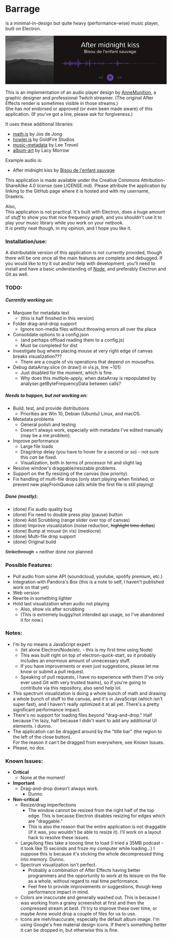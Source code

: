 # Barrage

is a minimal-in-design but quite heavy (performance-wise) music player, built on Electron.  

![Example image of application.](examples/barrage-example.png)

This is an implementation of an audio player design by [AnneMunition](http://annemunition.tv/), a graphic designer and professional Twitch streamer.  (The original After Effects render is sometimes visible in those streams.)  
She has *not* endorsed or approved (or even been made aware) of this application.  (If you've got a line, please ask for forgiveness.)

It uses these additional libraries:
* [math.js](http://mathjs.org/) by Jos de Jong
* [howler.js](https://howlerjs.com/) by GoldFire Studios
* [music-metadata](https://github.com/leetreveil/musicmetadata) by Lee Treveil
* [album-art](https://github.com/lacymorrow/album-art) by Lacy Morrow

Example audio is:  
* After midnight kiss by [Bisou de l'enfant sauvage](https://bisoudelenfantsauvage.bandcamp.com/)

This application is made available under the Creative Commons Attribution-ShareAlike 4.0 license (see LICENSE.md).  Please attribute the application by linking to the GitHub page where it is hosted and with my username, Draekris.

Also,   
This application is not practical.  It's built with Electron, does a huge amount of _stuff_ to show you that nice frequency graph, and you shouldn't use it to play your music library while you work on your netbook.  
It _is_ pretty neat though, in my opinion, and I hope you like it.  

### Installation/use:
A distributable version of this application is not currently provided, though there will be one once all the main features are complete and debugged.  If you would like to try it out and/or help with development, you'll need to install and have a basic understanding of [Node](https://nodejs.org/en/), and preferably Electron and Git as well.

### TODO:  
##### Currently working on:
* Marquee for metadata text
  - (this is half finished in this version)
* Folder drag-and-drop support
  - Ignore non-media files without throwing errors all over the place
* Consolidate options to a config.json 
  - (and perhaps offload reading them to a config.js)
  - Must be completed for dist
* Investigate bug where placing mouse at very right edge of canvas breaks visualization???
  - There are a couple of vis operations that depend on mousePos.
* Debug dataArray.slice (in draw() in vis.js, line ~101)
  - Just disabled for the moment, which is fine.
  - Why does this mutliple-apply, when dataArray is repopulated by analyser.getByteFrequencyData between calls?

##### Needs to happen, but not working on:
* Build, test, and provide distributions
  - Priorities are Win 10, Debian (Ubuntu) Linux, and macOS.
* Metadata problems
  - General polish and testing
  - Doesn't always work, especially with metadata I've edited manually (may be a me problem).
* Improve performance
  - Large file loads 
  - Drag/drop delay (you have to hover for a second or so) - not sure this _can_ be fixed.
  - Visualization, both in terms of processor hit and slight lag
* Resolve window's draggable/resizable problems.
* Support on the fly resizing of the canvas (low priority).
* Fix handling of multi-file drops (only start playing when finished, or prevent new playFromQueue calls while the first file is still playing)

##### Done (mostly):
* (done) Fix audio quality bug
* (done) Fix need to double press play (pause) button
* (done) Add Scrubbing (range slider over top of canvas)
* (done) Improve visualization (noise reduction, ~~highlight time deltas~~)
* (done) Bump at mouse (in vis) (mediocre)
* (done) Multi-file drop support
* (done) Original build  

~~Strikethrough~~ = neither done nor planned


### Possible Features:
* Pull audio from some API (soundcloud, youtube, spotify premium, etc.)
* Integration with Pandora's Box (this is a note to self, I haven't published work on that yet)
* Web version
* Rewrite in something lighter
* Hold last visualization when audio not playing
  - Also, show vis after scrubbing
  - (This is extremely buggy/not intended api usage, so I've abandoned it for now.)


### Notes:
* I'm by no means a JavaScript expert 
  - (let alone Electron/Node/etc. - this is my first time using Node)
  - This was built right on top of electron-quick-start, so it probably includes an _enormous_ amount of unnecessary stuff.
  - If you have improvements or even just suggestions, please let me know or submit a pull request.
  - Speaking of pull requests, I have no experience with them (I've only ever used Git with very trusted teams), so if you're going to contribute via this repository, also send help lol.
* This spectrum visualization is doing a whole bunch of math and drawing a whole bunch of stuff to the canvas, and it's in JavaScript (which isn't super fast), and I haven't really optimized it at all yet.  There's a pretty significant performance impact.
* There's no support for loading files beyond "drag-and-drop."  Half because I'm lazy, half because I didn't want to add any additional UI elements.  I dunno.
* The application can be dragged around by the "title bar" (the region to the left of the close button).  
  For the reason it can't be dragged from everywhere, see Known Issues.
* Please, no dox.

### Known Issues:
* **Critical**
  - None at the moment!
* **Important**
  - Drag-and-drop doesn't always work.
    - Dunno.
* **Non-critical**
  - Resize/drag imperfections
    - The window cannot be resized from the right half of the top edge.  This is because Electron disables resizing for edges which are "draggable."
    - This is also the reason that the entire application is not draggable (if it was, you wouldn't be able to resize it).  I'll work on a layout hack to resolve these issues. 
  - Large/long files take a looong time to load (I tried a 35MB podcast - it took like 15 seconds and froze my computer while loading...)  I suppose this is because it's sticking the whole decompressed thing into memory.  Dunno.
  - Spectrum visualization isn't perfect.
    - Probably a combination of After Effects having better programmers and the opportunity to work at its leisure on the file as a whole, without regard to real time performance.
    - Feel free to provide improvements or suggestions, though keep performance impact in mind.
  - Colors are inaccurate and generally washed out.  This is because I was working from a grainy screenshot at first and then the compressed stream at best.  I'll try to improve these over time, or maybe Anne would drop a couple of files for us to use.
  - Icons are meh/inaccurate, especially the default album image.  I'm using Google's free material design icons.  If there's something better it can be dropped in, but otherwise this is fine.
